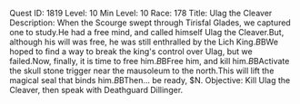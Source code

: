 Quest ID: 1819
Level: 10
Min Level: 10
Race: 178
Title: Ulag the Cleaver
Description: When the Scourge swept through Tirisfal Glades, we captured one to study.He had a free mind, and called himself Ulag the Cleaver.But, although his will was free, he was still enthralled by the Lich King.$B$BWe hoped to find a way to break the king's control over Ulag, but we failed.Now, finally, it is time to free him.$B$BFree him, and kill him.$B$BActivate the skull stone trigger near the mausoleum to the north.This will lift the magical seal that binds him.$B$BThen... be ready, $N.
Objective: Kill Ulag the Cleaver, then speak with Deathguard Dillinger.
